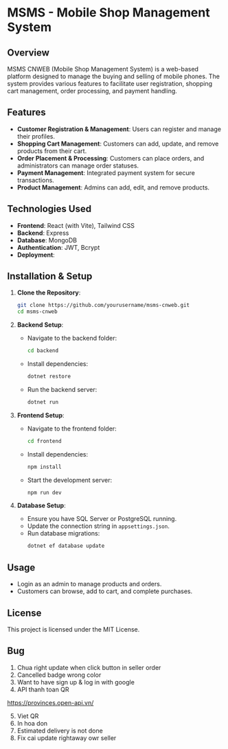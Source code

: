 # MSMS - Mobile Shop Management System

## Overview

MSMS CNWEB (Mobile Shop Management System) is a web-based platform designed to manage the buying and selling of mobile phones. The system provides various features to facilitate user registration, shopping cart management, order processing, and payment handling.

## Features

-   **Customer Registration & Management**: Users can register and manage their profiles.
-   **Shopping Cart Management**: Customers can add, update, and remove products from their cart.
-   **Order Placement & Processing**: Customers can place orders, and administrators can manage order statuses.
-   **Payment Management**: Integrated payment system for secure transactions.
-   **Product Management**: Admins can add, edit, and remove products.

## Technologies Used

-   **Frontend**: React (with Vite), Tailwind CSS
-   **Backend**: Express
-   **Database**: MongoDB
-   **Authentication**: JWT, Bcrypt
-   **Deployment**:

## Installation & Setup

1. **Clone the Repository**:

    ```sh
    git clone https://github.com/yourusername/msms-cnweb.git
    cd msms-cnweb
    ```

2. **Backend Setup**:

    - Navigate to the backend folder:
        ```sh
        cd backend
        ```
    - Install dependencies:
        ```sh
        dotnet restore
        ```
    - Run the backend server:
        ```sh
        dotnet run
        ```

3. **Frontend Setup**:

    - Navigate to the frontend folder:
        ```sh
        cd frontend
        ```
    - Install dependencies:
        ```sh
        npm install
        ```
    - Start the development server:
        ```sh
        npm run dev
        ```

4. **Database Setup**:
    - Ensure you have SQL Server or PostgreSQL running.
    - Update the connection string in `appsettings.json`.
    - Run database migrations:
        ```sh
        dotnet ef database update
        ```

## Usage

-   Login as an admin to manage products and orders.
-   Customers can browse, add to cart, and complete purchases.

## License

This project is licensed under the MIT License.

## Bug

1. Chua right update when click button in seller order
2. Cancelled badge wrong color
3. Want to have sign up & log in with google
4. API thanh toan QR

https://provinces.open-api.vn/

5. Viet QR
6. In hoa don
7. Estimated delivery is not done
8. Fix cai update rightaway owr seller
